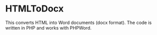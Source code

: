 HTMLToDocx
==========

This converts HTML into Word documents (docx format). The code is written in PHP and works with PHPWord.

